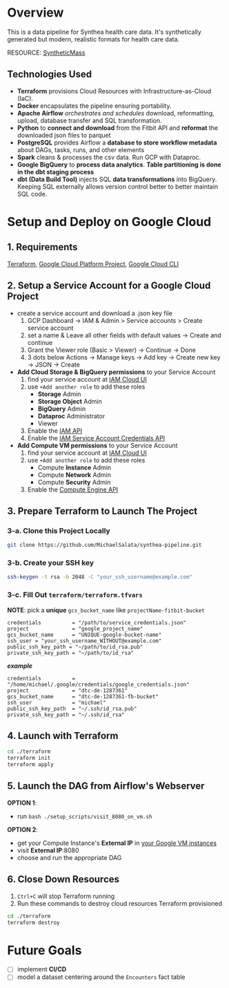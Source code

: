 # Overview
This is a data pipeline for Synthea health care data. It's synthetically generated but modern, realistic formats for health care data.

RESOURCE: [SyntheticMass](https://synthea.mitre.org/)


## Technologies Used
- **Terraform** provisions Cloud Resources with Infrastructure-as-Cloud (IaC).
- **Docker** encapsulates the pipeline ensuring portability.
- **Apache Airflow** *orchestrates and schedules* download, reformatting, upload, database transfer and SQL transformation.
- **Python** to **connect and download** from the Fitbit API and **reformat** the downloaded json files to parquet
- **PostgreSQL** provides Airflow a **database to store workflow metadata** about DAGs, tasks, runs, and other elements
- **Spark** cleans & processes the csv data. Run GCP with Dataproc. 
- **Google BigQuery** to **process data analytics**. **Table partitioning is done in the dbt staging process**
- **dbt (Data Build Tool)** injects SQL **data transformations** into BigQuery. Keeping SQL externally allows version control better to better maintain SQL code.


# Setup and Deploy on Google Cloud
## 1. Requirements
[Terraform](https://developer.hashicorp.com/terraform/install?product_intent=terraform),  [Google Cloud Platform Project](https://console.cloud.google.com/),  [Google Cloud CLI](https://cloud.google.com/sdk/docs/install)

## 2. Setup a Service Account for a Google Cloud Project
- create a service account and download a .json key file
	1. GCP Dashboard -> IAM & Admin > Service accounts > Create service account
	2. set a name & Leave all other fields with default values -> Create and continue
	3. Grant the Viewer role (Basic > Viewer) -> Continue -> Done
	4. 3 dots below Actions -> Manage keys -> Add key -> Create new key -> JSON -> Create
- **Add Cloud Storage & BigQuery permissions** to your Service Account
	1. find your service account at [IAM Cloud UI](https://console.cloud.google.com/iam-admin/iam) 
	2. use `+Add another role` to add these roles
		- **Storage** Admin
		- **Storage Object** Admin
		- **BigQuery** Admin
        - **Dataproc** Administrator
		- Viewer
	3. Enable the [IAM API](https://console.cloud.google.com/apis/library/iam.googleapis.com)
	4. Enable the [IAM Service Account Credentials API](https://console.cloud.google.com/apis/library/iamcredentials.googleapis.com)
- **Add Compute VM permissions** to your Service Account
	1. find your service account at [IAM Cloud UI](https://console.cloud.google.com/iam-admin/iam) 
	2. use `+Add another role` to add these roles
		- Compute **Instance** Admin
		- Compute **Network** Admin
		- Compute **Security** Admin
	3. Enable the [Compute Engine API](https://console.cloud.google.com/apis/library/compute.googleapis.com)

## 3. Prepare Terraform to Launch The Project
### 3-a. Clone this Project Locally
```bash
git clone https://github.com/MichaelSalata/synthea-pipeline.git
```
### 3-b. Create your SSH key
```bash
ssh-keygen -t rsa -b 2048 -C "your_ssh_username@example.com"
```
### 3-c. Fill Out `terraform/terraform.tfvars`
**NOTE**: pick a **unique** `gcs_bucket_name` like  `projectName-fitbit-bucket`
```
credentials          = "/path/to/service_credentials.json"
project              = "google_project_name"
gcs_bucket_name      = "UNIQUE-google-bucket-name"
ssh_user = "your_ssh_username_WITHOUT@example.com"
public_ssh_key_path = "~/path/to/id_rsa.pub"
private_ssh_key_path = "~/path/to/id_rsa"
```
***example***
```
credentials          = "/home/michael/.google/credentials/google_credentials.json"
project              = "dtc-de-1287361"
gcs_bucket_name      = "dtc-de-1287361-fb-bucket"
ssh_user             = "michael"
public_ssh_key_path  = "~/.ssh/id_rsa.pub"
private_ssh_key_path = "~/.ssh/id_rsa"
```
## 4. Launch with Terraform
```bash
cd ./terraform
terraform init
terraform apply
```
## 5. Launch the DAG from Airflow's Webserver
**OPTION 1**:
- run `bash ./setup_scripts/visit_8080_on_vm.sh`

**OPTION 2**:
- get your Compute Instance's **External IP** in [your Google VM instances](https://console.cloud.google.com/compute/instances)
- visit **External IP**:8080
- choose and run the appropriate DAG

## 6. Close Down Resources
1. `Ctrl+C` will stop Terraform running
2. Run these commands to destroy cloud resources Terraform provisioned
```bash
cd ./terraform
terraform destroy
```

# Future Goals
- [ ] implement **CI/CD**
- [ ] model a dataset centering around the `Encounters` fact table
